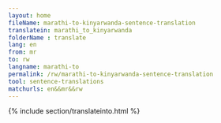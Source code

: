 ```yaml
---
layout: home
fileName: marathi-to-kinyarwanda-sentence-translation
translatein: marathi_to_kinyarwanda
folderName : translate
lang: en
from: mr
to: rw
langname: marathi-to
permalink: /rw/marathi-to-kinyarwanda-sentence-translation
tool: sentence-translations
matchurls: en&&mr&&rw
---
```

{% include section/translateinto.html %}
